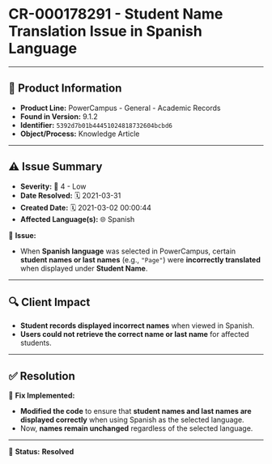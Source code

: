 # CR-000178291 - Student Name Translation Issue in Spanish Language

---

## 📌 Product Information
- **Product Line:** PowerCampus - General - Academic Records  
- **Found in Version:** 9.1.2  
- **Identifier:** `5392d7b01b44451024818732604bcbd6`  
- **Object/Process:** Knowledge Article  

---

## ⚠️ Issue Summary
- **Severity:** 🔵 4 - Low  
- **Date Resolved:** 🗓️ 2021-03-31  
- **Created Date:** 🗓️ 2021-03-02 00:00:44  
- **Affected Language(s):** 🌐 Spanish  

🔹 **Issue:**  
- When **Spanish language** was selected in PowerCampus, certain **student names or last names** (e.g., `"Page"`) were **incorrectly translated** when displayed under **Student Name**.  

---

## 🔍 Client Impact
- **Student records displayed incorrect names** when viewed in Spanish.  
- **Users could not retrieve the correct name or last name** for affected students.  

---

## ✅ Resolution
🔧 **Fix Implemented:**  
- **Modified the code** to ensure that **student names and last names are displayed correctly** when using Spanish as the selected language.  
- Now, **names remain unchanged** regardless of the selected language.  

---

🚀 **Status:** **Resolved**
